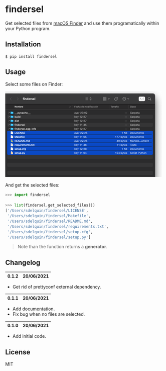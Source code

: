 # findersel

Get selected files from [macOS Finder](https://support.apple.com/HT201732) and use them programatically within your Python program.

## Installation

```console
$ pip install findersel
```

## Usage

Select some files on Finder:

![Finder screenshot](https://github.com/sdelquin/findersel/raw/main/finder-screenshot.png)

And get the selected files:

```python
>>> import findersel

>>> list(findersel.get_selected_files())
['/Users/sdelquin/findersel/LICENSE',
 '/Users/sdelquin/findersel/Makefile',
 '/Users/sdelquin/findersel/README.md',
 '/Users/sdelquin/findersel/requirements.txt',
 '/Users/sdelquin/findersel/setup.cfg',
 '/Users/sdelquin/findersel/setup.py']
```

> Note than the function returns a **generator**.

## Changelog

| 0.1.2 | 20/06/2021 |
| ----- | ---------- |

- Get rid of prettyconf external dependency.

| 0.1.1 | 20/06/2021 |
| ----- | ---------- |

- Add documentation.
- Fix bug when no files are selected.

| 0.1.0 | 20/06/2021 |
| ----- | ---------- |

- Add initial code.

## License

MIT
